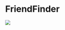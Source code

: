 # FriendFinder

<img src="https://github.com/biancaslmn/FriendFinder/app/blob/master/media/RamiMalek.jpg">
